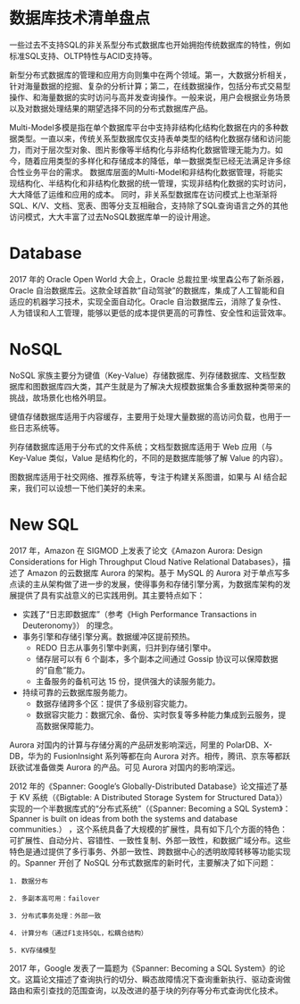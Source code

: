# 数据库技术清单盘点

一些过去不支持SQL的非关系型分布式数据库也开始拥抱传统数据库的特性，例如标准SQL支持、OLTP特性与ACID支持等。

新型分布式数据库的管理和应用方向则集中在两个领域。第一，大数据分析相关，针对海量数据的挖掘、复杂的分析计算；第二，在线数据操作，包括分布式交易型操作、和海量数据的实时访问与高并发查询操作。一般来说，用户会根据业务场景以及对数据处理结果的期望选择不同的分布式数据库产品。

Multi-Model多模是指在单个数据库平台中支持非结构化结构化数据在内的多种数据类型。一直以来，传统关系型数据库仅支持表单类型的结构化数据存储和访问能力，而对于层次型对象、图片影像等半结构化与非结构化数据管理无能为力。如今，随着应用类型的多样化和存储成本的降低，单一数据类型已经无法满足许多综合性业务平台的需求。
数据库层面的Multi-Model和非结构化数据管理，将能实现结构化、半结构化和非结构化数据的统一管理，实现非结构化数据的实时访问，大大降低了运维和应用的成本。
同时，非关系型数据库在访问模式上也渐渐将SQL、K/V、文档、宽表、图等分支互相融合，支持除了SQL查询语言之外的其他访问模式，大大丰富了过去NoSQL数据库单一的设计用途。


# Database

2017 年的 Oracle Open World 大会上，Oracle 总裁拉里·埃里森公布了新杀器，Oracle 自治数据库云。这款全球首款“自动驾驶”的数据库，集成了人工智能和自适应的机器学习技术，实现全面自动化。Oracle 自治数据库云，消除了复杂性、人为错误和人工管理，能够以更低的成本提供更高的可靠性、安全性和运营效率。

# NoSQL

NoSQL 家族主要分为键值（Key-Value）存储数据库、列存储数据库、文档型数据库和图数据库四大类，其产生就是为了解决大规模数据集合多重数据种类带来的挑战，故场景化也格外明显。

键值存储数据库适用于内容缓存，主要用于处理大量数据的高访问负载，也用于一些日志系统等。

列存储数据库适用于分布式的文件系统；文档型数据库适用于 Web 应用（与 Key-Value 类似，Value 是结构化的，不同的是数据库能够了解 Value 的内容）。

图数据库适用于社交网络、推荐系统等，专注于构建关系图谱，如果与 AI 结合起来，我们可以设想一下他们美好的未来。

# New SQL

2017 年，Amazon 在 SIGMOD 上发表了论文《Amazon Aurora: Design Considerations for High Throughput Cloud Native Relational Databases》，描述了 Amazon 的云数据库 Aurora 的架构。基于 MySQL 的 Aurora 对于单点写多点读的主从架构做了进一步的发展，使得事务和存储引擎分离，为数据库架构的发展提供了具有实战意义的已实践用例。其主要特点如下：

* 实践了“日志即数据库”（参考《High Performance Transactions in Deuteronomy》） 的理念。
* 事务引擎和存储引擎分离。数据缓冲区提前预热。
  * REDO 日志从事务引擎中剥离，归并到存储引擎中。
  * 储存层可以有 6 个副本，多个副本之间通过 Gossip 协议可以保障数据的“自愈”能力。
  * 主备服务的备机可达 15 份，提供强大的读服务能力。
* 持续可靠的云数据库服务能力。
  * 数据存储跨多个区：提供了多级别容灾能力。
  * 数据容灾能力：数据冗余、备份、实时恢复等多种能力集成到云服务，提高数据保障能力。

Aurora 对国内的计算与存储分离的产品研发影响深远，阿里的 PolarDB、X-DB，华为的 FusionInsight 系列等都在向 Aurora 对齐。相传，腾讯、京东等都跃跃欲试准备做类 Aurora 的产品。可见 Aurora 对国内的影响深远。

2012 年的《Spanner: Google’s Globally-Distributed Database》论文描述了基于 KV 系统（《Bigtable: A Distributed Storage System for Structured Data》）实现的一个半数据库式的“分布式系统”（《Spanner: Becoming a SQL System》：Spanner is built on ideas from both the systems and database communities.） ，这个系统具备了大规模的扩展性，具有如下几个方面的特色：可扩展性、自动分片、容错性、一致性复制、外部一致性，和数据广域分布。这些特色是通过提供了多行事务、外部一致性、跨数据中心的透明故障转移等功能实现的。Spanner 开创了 NoSQL 分布式数据库的新时代，主要解决了如下问题：

    1. 数据分布

    2. 多副本高可用：failover

    3. 分布式事务处理：外部一致

    4. 计算分布（通过F1支持SQL，松耦合结构）

    5. KV存储模型

2017 年，Google 发表了一篇题为《Spanner: Becoming a SQL System》的论文。这篇论文描述了查询执行的切分、瞬态故障情况下查询重新执行、驱动查询做路由和索引查找的范围查询，以及改进的基于块的列存等分布式查询优化技术。
